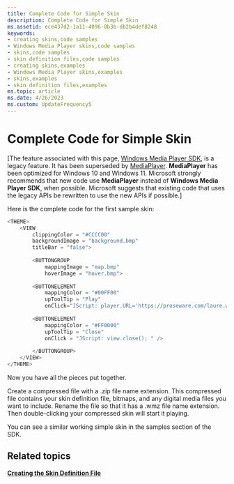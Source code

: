 ```yaml
---
title: Complete Code for Simple Skin
description: Complete Code for Simple Skin
ms.assetid: ece437d2-1a11-4096-8b3b-db2b4def8248
keywords:
- creating skins,code samples
- Windows Media Player skins,code samples
- skins,code samples
- skin definition files,code samples
- creating skins,examples
- Windows Media Player skins,examples
- skins,examples
- skin definition files,examples
ms.topic: article
ms.date: 4/26/2023
ms.custom: UpdateFrequency5
---
```


# Complete Code for Simple Skin

\[The feature associated with this page, [Windows Media Player SDK](/windows/win32/wmp/windows-media-player-sdk), is a legacy feature. It has been superseded by [MediaPlayer](/uwp/api/Windows.Media.Playback.MediaPlayer). **MediaPlayer** has been optimized for Windows 10 and Windows 11. Microsoft strongly recommends that new code use **MediaPlayer** instead of **Windows Media Player SDK**, when possible. Microsoft suggests that existing code that uses the legacy APIs be rewritten to use the new APIs if possible.\]

Here is the complete code for the first sample skin:


```C++
<THEME>
    <VIEW
        clippingColor = "#CCCC00"
        backgroundImage = "background.bmp"
        titleBar = "false">
         
        <BUTTONGROUP
            mappingImage = "map.bmp"
            hoverImage = "hover.bmp"> 
                
        <BUTTONELEMENT
            mappingColor = "#00FF00"
            upToolTip = "Play"
            onClick="JScript: player.URL='https://proseware.com/laure.wma';" />
                          
        <BUTTONELEMENT
            mappingColor = "#FF0000"
            upToolTip = "Close"
            onClick = "JScript: view.close(); " />
                
        </BUTTONGROUP>
    </VIEW>
</THEME>

```



Now you have all the pieces put together.

Create a compressed file with a .zip file name extension. This compressed file contains your skin definition file, bitmaps, and any digital media files you want to include. Rename the file so that it has a .wmz file name extension. Then double-clicking your compressed skin will start it playing.

You can see a similar working simple skin in the samples section of the SDK.

## Related topics

<dl> <dt>

[**Creating the Skin Definition File**](creating-the-skin-definition-file.md)
</dt> </dl>

 

 




